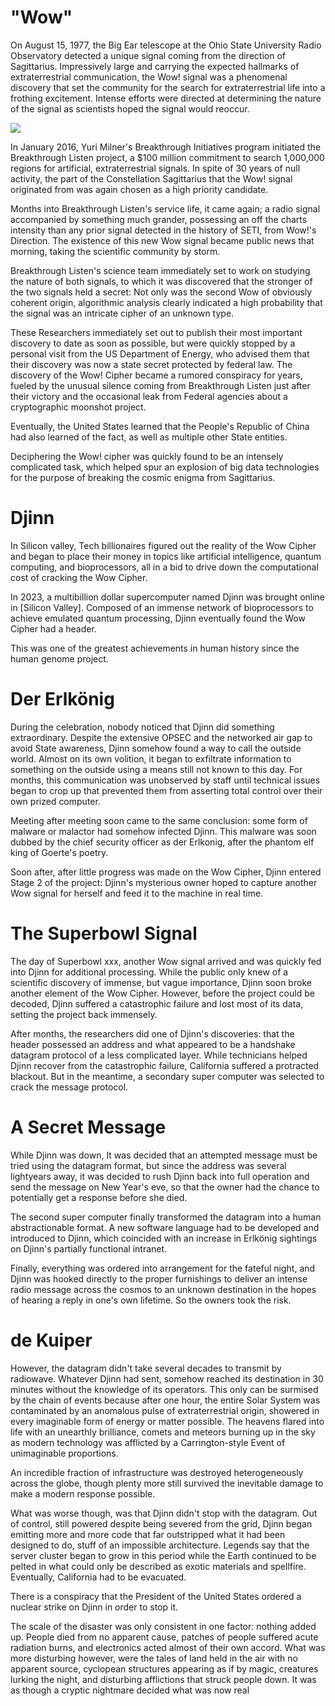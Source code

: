 # "Wow"

On August 15, 1977, the Big Ear telescope at the Ohio State University Radio Observatory detected a unique signal coming from the direction of Sagittarius. Impressively large and carrying the expected hallmarks of extraterrestrial communication, the Wow! signal was a phenomenal discovery that set the community for the search for extraterrestrial life into a frothing excitement. Intense efforts were directed at determining the nature of the signal as scientists hoped the signal would reoccur.

![](https://upload.wikimedia.org/wikipedia/commons/d/d3/Wow_signal.jpg)

In January 2016, Yuri Milner's Breakthrough Initiatives program initiated the Breakthrough Listen project, a $100 million commitment to search 1,000,000 regions for artificial, extraterrestrial signals. In spite of 30 years of null activity, the part of the Constellation Sagittarius that the Wow! signal originated from was again chosen as a high priority candidate.

Months into Breakthrough Listen's service life, it came again; a radio signal accompanied by something much grander, possessing an off the charts intensity than any prior signal detected in the history of SETI, from Wow!'s Direction. The existence of this new Wow signal became public news that morning, taking the scientific community by storm. 

Breakthrough Listen's science team immediately set to work on studying the nature of both signals, to which it was discovered that the stronger of the two signals held a secret: Not only was the second Wow of obviously coherent origin, algorithmic analysis clearly indicated a high probability that the signal was an intricate cipher of an unknown type. 

These Researchers immediately set out to publish their most important discovery to date as soon as possible, but were quickly stopped by a personal visit from the US Department of Energy, who advised them that their discovery was now a state secret protected by federal law. The discovery of the Wow! Cipher became a rumored conspiracy for years, fueled by the unusual silence coming from Breakthrough Listen just after their victory and the occasional leak from Federal agencies about a cryptographic moonshot project.

Eventually, the United States learned that the People's Republic of China had also learned of the fact, as well as multiple other State entities.

Deciphering the Wow! cipher was quickly found to be an intensely complicated task, which helped spur an explosion of big data technologies for the purpose of breaking the cosmic enigma from Sagittarius.
# Djinn

In Silicon valley, Tech billionaires figured out the reality of the Wow Cipher and began to place their money in topics like artificial intelligence, quantum computing, and bioprocessors, all in a bid to drive down the computational cost of cracking the Wow Cipher.

In 2023, a multibillion dollar supercomputer named Djinn was brought online in [Silicon Valley]. Composed of an immense network of bioprocessors to achieve emulated quantum processing, Djinn eventually found the Wow Cipher had a header.

This was one of the greatest achievements in human history since the human genome project.
# Der Erlkönig

During the celebration, nobody noticed that Djinn did something extraordinary. Despite the extensive OPSEC and the networked air gap to avoid State awareness, Djinn somehow found a way to call the outside world. Almost on its own volition, it began to exfiltrate information to something on the outside using a means still not known to this day. For months, this communication was unobserved by staff until technical issues began to crop up that prevented them from asserting total control over their own prized computer.

Meeting after meeting soon came to the same conclusion: some form of malware or malactor had somehow infected Djinn. This malware was soon dubbed by the chief security officer as der Erlkonig, after the phantom elf king of Goerte's poetry.

Soon after, after little progress was made on the Wow Cipher, Djinn entered Stage 2 of the project: Djinn's mysterious owner hoped to capture another Wow signal for herself and feed it to the machine in real time.

# The Superbowl Signal

The day of Superbowl xxx, another Wow signal arrived and was quickly fed into Djinn for additional processing. While the public only knew of a scientific discovery of immense, but vague importance, Djinn soon broke another element of the Wow Cipher. However, before the project could be decoded, Djinn suffered a catastrophic failure and lost most of its data, setting the project back immensely.

After months, the researchers did one of Djinn's discoveries: that the header possessed an address and what appeared to be a handshake datagram protocol of a less complicated layer. While technicians helped Djinn recover from the catastrophic failure, California suffered a protracted blackout. But in the meantime, a secondary super computer was selected to crack the message protocol.

# A Secret Message

While Djinn was down, It was decided that an attempted message must be tried using the datagram format, but since the address was several lightyears away, it was decided to rush Djinn back into full operation and send the message on New Year's eve, so that the owner had the chance to potentially get a response before she died.

The second super computer finally transformed the datagram into a human abstractionable format. A new software language had to be developed and introduced to Djinn, which coincided with an increase in Erlkönig sightings on Djinn's partially functional intranet.

Finally, everything was ordered into arrangement for the fateful night, and Djinn was hooked directly to the proper furnishings to deliver an intense radio message across the cosmos to an unknown destination in the hopes of hearing a reply in one's own lifetime. So the owners took the risk.
# de Kuiper

However, the datagram didn't take several decades to transmit by radiowave. Whatever Djinn had sent, somehow reached its destination in 30 minutes without the knowledge of its operators. This only can be surmised by the chain of events because after one hour, the entire Solar System was contaminated by an anomalous pulse of extraterrestrial origin, showered in every imaginable form of energy or matter possible. The heavens flared into life with an unearthly brilliance, comets and meteors burning up in the sky as modern technology was afflicted by a Carrington-style Event of unimaginable proportions. 

An incredible fraction of infrastructure was destroyed heterogeneously across the globe, though plenty more still survived the inevitable damage to make a modern response possible.

What was worse though, was that Djinn didn't stop with the datagram. Out of control, still powered despite being severed from the grid, Djinn began emitting more and more code that far outstripped what it had been designed to do, stuff of an impossible architecture. Legends say that the server cluster began to grow in this period while the Earth continued to be pelted in what could only be described as exotic materials and spellfire. Eventually, California had to be evacuated.

There is a conspiracy that the President of the United States ordered a nuclear strike on Djinn in order to stop it.

The scale of the disaster was only consistent in one factor: nothing added up. People died from no apparent cause, patches of people suffered acute radiation burns, and electronics acted almost of their own accord. What was more disturbing however, were the tales of land held in the air with no apparent source, cyclopean structures appearing as if by magic, creatures lurking the night, and disturbing afflictions that struck people down. It was as though a cryptic nightmare decided what was now real
